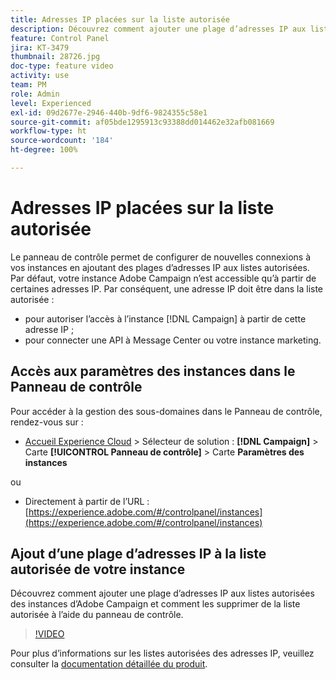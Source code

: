 ```yaml
---
title: Adresses IP placées sur la liste autorisée
description: Découvrez comment ajouter une plage d’adresses IP aux listes autorisées des instances d’Adobe Campaign et comment les supprimer de la liste autorisée à l’aide du panneau de contrôle.
feature: Control Panel
jira: KT-3479
thumbnail: 28726.jpg
doc-type: feature video
activity: use
team: PM
role: Admin
level: Experienced
exl-id: 09d2677e-2946-440b-9df6-9824355c58e1
source-git-commit: af05bde1295913c93388dd014462e32afb081669
workflow-type: ht
source-wordcount: '184'
ht-degree: 100%

---
```


# Adresses IP placées sur la liste autorisée

Le panneau de contrôle permet de configurer de nouvelles connexions à vos instances en ajoutant des plages d’adresses IP aux listes autorisées. Par défaut, votre instance Adobe Campaign n’est accessible qu’à partir de certaines adresses IP. Par conséquent, une adresse IP doit être dans la liste autorisée :

* pour autoriser l’accès à l’instance [!DNL Campaign] à partir de cette adresse IP ;
* pour connecter une API à Message Center ou votre instance marketing.

## Accès aux paramètres des instances dans le Panneau de contrôle

Pour accéder à la gestion des sous-domaines dans le Panneau de contrôle, rendez-vous sur :

* [Accueil Experience Cloud](https://experience.adobe.com/#/home) > Sélecteur de solution : **[!DNL Campaign]** > Carte **[!UICONTROL Panneau de contrôle]** > Carte **Paramètres des instances**

ou
* Directement à partir de l’URL : [https://experience.adobe.com/#/controlpanel/instances](https://experience.adobe.com/#/controlpanel/instances)

## Ajout d’une plage d’adresses IP à la liste autorisée de votre instance

Découvrez comment ajouter une plage d’adresses IP aux listes autorisées des instances d’Adobe Campaign et comment les supprimer de la liste autorisée à l’aide du panneau de contrôle.

>[!VIDEO](https://video.tv.adobe.com/v/28726?quality=12&learn=0n)

Pour plus d’informations sur les listes autorisées des adresses IP, veuillez consulter la [documentation détaillée du produit](https://experienceleague.adobe.com/docs/control-panel/using/sftp-management/ip-range-allow-listing.html?lang=fr).
